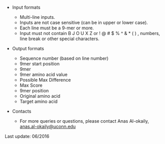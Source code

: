 - Input formats
  - Multi-line inputs.
  - Inputs are not case sensitive (can be in upper or lower case).
  - Each line must be a 9-mer or more.
  - Input must not contain B J O U X Z or ! @ # $ % ^ & * ( ) , numbers, line break or other special characters.
  
  

- Output formats
  - Sequence number (based on line number)
  - 9mer start position
  - 9mer
  - 9mer amino acid value 
  - Possible Max Difference
  - Max Score
  - 9mer position 
  - Original amino acid
  - Target amino acid


- Contacts
  - For more queries or questions, please contact
Anas Al-okaily, anas.al-okaily@uconn.edu

Last update: 06/2016
